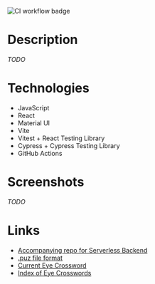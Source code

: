 ![CI workflow badge](https://github.com/taylorjg/print-puz-react-vite/actions/workflows/ci.yml/badge.svg)

# Description

_TODO_

# Technologies

* JavaScript
* React
* Material UI
* Vite
* Vitest + React Testing Library
* Cypress + Cypress Testing Library
* GitHub Actions

# Screenshots

_TODO_

# Links

* [Accompanying repo for Serverless Backend](https://github.com/taylorjg/print-puz-serverless)
* [.puz file format](https://code.google.com/archive/p/puz/wikis/FileFormat.wiki)
* [Current Eye Crossword](https://www.private-eye.co.uk/crossword)
* [Index of Eye Crosswords](https://www.private-eye.co.uk/pictures/crossword/download/)
